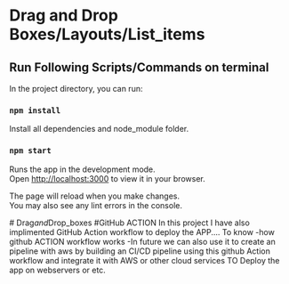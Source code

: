 # Drag and Drop Boxes/Layouts/List_items

## Run Following Scripts/Commands on terminal 

In the project directory, you can run:

### `npm install`
Install all dependencies and node_module folder.

### `npm start`

Runs the app in the development mode.\
Open [http://localhost:3000](http://localhost:3000) to view it in your browser.

The page will reload when you make changes.\
You may also see any lint errors in the console.

#   D r a g _ a n d _ D r o p _ b o x e s 
 
#GitHub ACTION 
In this project I have also implimented GitHub Action workflow to deploy the APP....
To know -how github ACTION workflow works
-In future we can also use it to create an pipeline with aws by building an CI/CD pipeline using this github Action workflow and integrate it with AWS or other cloud services TO Deploy the app on webservers or etc.
